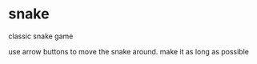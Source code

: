 # snake
classic snake game

use arrow buttons to move the snake around.
make it as long as possible

